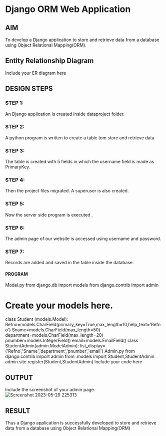 # Django ORM Web Application

## AIM
To develop a Django application to store and retrieve data from a database using Object Relational Mapping(ORM).

## Entity Relationship Diagram

Include your ER diagram here

## DESIGN STEPS

### STEP 1:
An Django application is created inside dataproject folder.
### STEP 2:
A python program is written to create a table tom store and retrieve data
### STEP 3:
The table is created with 5 fields in which the username field is made as PrimaryKey.
### STEP 4:
Then the project files migrated. A superuser is also created.
### STEP 5:
Now the server side program is executed .
### STEP 6:
The admin page of our website is accessed using username and password.
### STEP 7:
Records are added and saved in the table inside the database.
#### PROGRAM
Model.py
from django.db import models
from django.contrib import admin
 # Create your models here.
class Student (models.Model):
Refno=models.CharField(primary_key=True,max_length=10,help_text='Refno')
Sname=models.CharField(max_length=50)
department=models.CharField(max_length=20)
pnumber=models.IntegerField()
email=models.EmailField()
class StudentAdmin(admin.ModelAdmin):
list_display=('Refno','Sname','department','pnumber','email')
Admin.py
from django.contrib import admin
from .models import Student,StudentAdmin
admin.site.register(Student,StudentAdmin)
Include your code here

## OUTPUT

Include the screenshot of your admin page.
![Screenshot 2023-05-29 225313](https://github.com/POKALAGURAVAIAH8121/django-orm-app/assets/128034765/bd49b224-b66e-4264-831d-1b7fce6e4269)


## RESULT
Thus a Django application is successfully developed to store and retrieve data from a database
using Object Relational Mapping(ORM)
